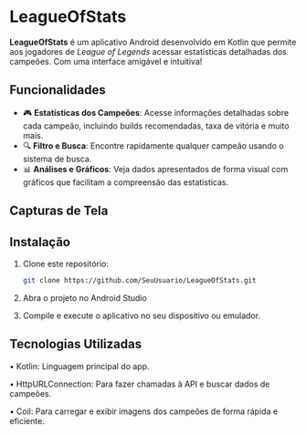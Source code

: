 # LeagueOfStats

**LeagueOfStats** é um aplicativo Android desenvolvido em Kotlin que permite aos jogadores de *League of Legends* acessar estatísticas detalhadas dos campeões. Com uma interface amigável e intuitiva!

## Funcionalidades

- 🎮 **Estatísticas dos Campeões**: Acesse informações detalhadas sobre cada campeão, incluindo builds recomendadas, taxa de vitória e muito mais.
- 🔍 **Filtro e Busca**: Encontre rapidamente qualquer campeão usando o sistema de busca.
- 📊 **Análises e Gráficos**: Veja dados apresentados de forma visual com gráficos que facilitam a compreensão das estatísticas.

## Capturas de Tela

<!-- Aqui você pode adicionar capturas de tela do app -->

## Instalação

1. Clone este repositório:
   ```bash
   git clone https://github.com/SeuUsuario/LeagueOfStats.git
   
2. Abra o projeto no Android Studio

3. Compile e execute o aplicativo no seu dispositivo ou emulador.

## Tecnologias Utilizadas

• Kotlin: Linguagem principal do app.

• HttpURLConnection: Para fazer chamadas à API e buscar dados de campeões.

• Coil: Para carregar e exibir imagens dos campeões de forma rápida e eficiente.
